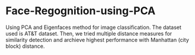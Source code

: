 # Face-Regognition-using-PCA
Using PCA and Eigenfaces method for image classification. The dataset used is AT&amp;T dataset. Then, we tried multiple distance measures for similarity detection and archieve highest performance with Manhattan (city block) distance.
